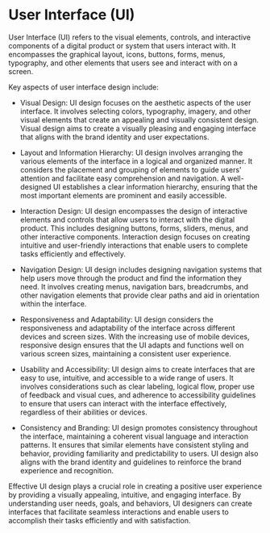 # User Interface (UI) 

User Interface (UI) refers to the visual elements, controls, and interactive components of a digital product or system that users interact with. It encompasses the graphical layout, icons, buttons, forms, menus, typography, and other elements that users see and interact with on a screen.

Key aspects of user interface design include:

* Visual Design: UI design focuses on the aesthetic aspects of the user interface. It involves selecting colors, typography, imagery, and other visual elements that create an appealing and visually consistent design. Visual design aims to create a visually pleasing and engaging interface that aligns with the brand identity and user expectations.

* Layout and Information Hierarchy: UI design involves arranging the various elements of the interface in a logical and organized manner. It considers the placement and grouping of elements to guide users' attention and facilitate easy comprehension and navigation. A well-designed UI establishes a clear information hierarchy, ensuring that the most important elements are prominent and easily accessible.

* Interaction Design: UI design encompasses the design of interactive elements and controls that allow users to interact with the digital product. This includes designing buttons, forms, sliders, menus, and other interactive components. Interaction design focuses on creating intuitive and user-friendly interactions that enable users to complete tasks efficiently and effectively.

* Navigation Design: UI design includes designing navigation systems that help users move through the product and find the information they need. It involves creating menus, navigation bars, breadcrumbs, and other navigation elements that provide clear paths and aid in orientation within the interface.

* Responsiveness and Adaptability: UI design considers the responsiveness and adaptability of the interface across different devices and screen sizes. With the increasing use of mobile devices, responsive design ensures that the UI adapts and functions well on various screen sizes, maintaining a consistent user experience.

* Usability and Accessibility: UI design aims to create interfaces that are easy to use, intuitive, and accessible to a wide range of users. It involves considerations such as clear labeling, logical flow, proper use of feedback and visual cues, and adherence to accessibility guidelines to ensure that users can interact with the interface effectively, regardless of their abilities or devices.

* Consistency and Branding: UI design promotes consistency throughout the interface, maintaining a coherent visual language and interaction patterns. It ensures that similar elements have consistent styling and behavior, providing familiarity and predictability to users. UI design also aligns with the brand identity and guidelines to reinforce the brand experience and recognition.

Effective UI design plays a crucial role in creating a positive user experience by providing a visually appealing, intuitive, and engaging interface. By understanding user needs, goals, and behaviors, UI designers can create interfaces that facilitate seamless interactions and enable users to accomplish their tasks efficiently and with satisfaction.